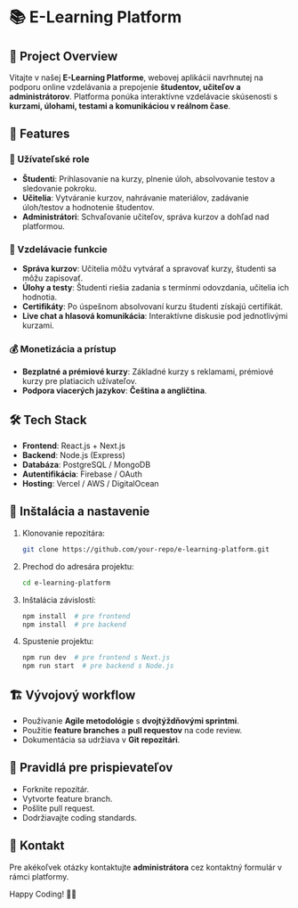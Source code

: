 # 📚 E-Learning Platform  

## 🎯 Project Overview  
Vitajte v našej **E-Learning Platforme**, webovej aplikácii navrhnutej na podporu online vzdelávania a prepojenie **študentov, učiteľov a administrátorov**. Platforma ponúka interaktívne vzdelávacie skúsenosti s **kurzami, úlohami, testami a komunikáciou v reálnom čase**.  

## 🚀 Features  
### 👥 Užívateľské role  
- **Študenti**: Prihlasovanie na kurzy, plnenie úloh, absolvovanie testov a sledovanie pokroku.  
- **Učitelia**: Vytváranie kurzov, nahrávanie materiálov, zadávanie úloh/testov a hodnotenie študentov.  
- **Administrátori**: Schvaľovanie učiteľov, správa kurzov a dohľad nad platformou.  

### 📖 Vzdelávacie funkcie  
- **Správa kurzov**: Učitelia môžu vytvárať a spravovať kurzy, študenti sa môžu zapisovať.  
- **Úlohy a testy**: Študenti riešia zadania s termínmi odovzdania, učitelia ich hodnotia.  
- **Certifikáty**: Po úspešnom absolvovaní kurzu študenti získajú certifikát.  
- **Live chat a hlasová komunikácia**: Interaktívne diskusie pod jednotlivými kurzami.  

### 💰 Monetizácia a prístup  
- **Bezplatné a prémiové kurzy**: Základné kurzy s reklamami, prémiové kurzy pre platiacich užívateľov.  
- **Podpora viacerých jazykov**: **Čeština a angličtina**.  

## 🛠️ Tech Stack  
- **Frontend**: React.js + Next.js  
- **Backend**: Node.js (Express)  
- **Databáza**: PostgreSQL / MongoDB  
- **Autentifikácia**: Firebase / OAuth  
- **Hosting**: Vercel / AWS / DigitalOcean  

## 📌 Inštalácia a nastavenie  
1. Klonovanie repozitára:  
   ```sh
   git clone https://github.com/your-repo/e-learning-platform.git
   ```  
2. Prechod do adresára projektu:  
   ```sh
   cd e-learning-platform
   ```  
3. Inštalácia závislostí:  
   ```sh
   npm install  # pre frontend  
   npm install  # pre backend  
   ```  
4. Spustenie projektu:  
   ```sh
   npm run dev  # pre frontend s Next.js  
   npm run start  # pre backend s Node.js  
   ```  

## 🏗️ Vývojový workflow  
- Používanie **Agile metodológie** s **dvojtýždňovými sprintmi**.  
- Použitie **feature branches** a **pull requestov** na code review.  
- Dokumentácia sa udržiava v **Git repozitári**.  

## 📝 Pravidlá pre prispievateľov  
- Forknite repozitár.  
- Vytvorte feature branch.  
- Pošlite pull request.  
- Dodržiavajte coding standards.  

## 📧 Kontakt  
Pre akékoľvek otázky kontaktujte **administrátora** cez kontaktný formulár v rámci platformy.  

Happy Coding! 🎉🚀  

